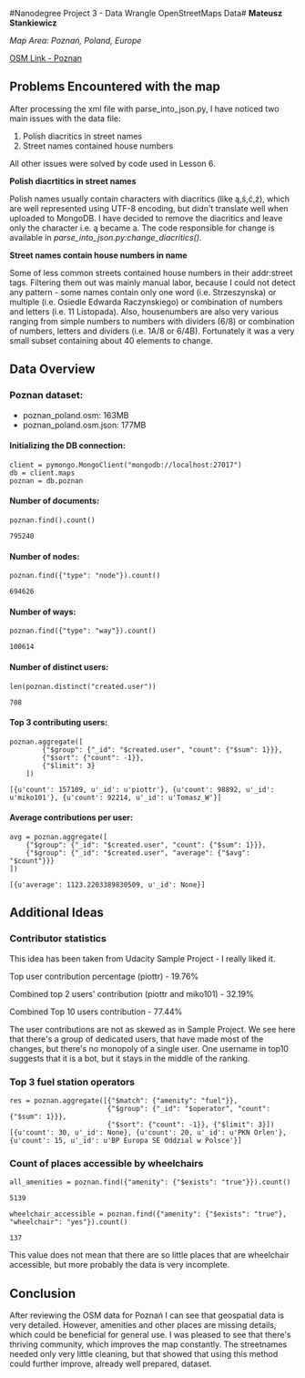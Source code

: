 #Nanodegree Project 3 - Data Wrangle OpenStreetMaps Data#
**Mateusz Stankiewicz**

*Map Area: Poznań, Poland, Europe*

[OSM Link - Poznan](https://www.openstreetmap.org/relation/165941#map=12/52.4079/16.9495)

## Problems Encountered with the map ##
After processing the xml file with parse_into_json.py, I have noticed two main issues with the data file:

1. Polish diacritics in street names
1. Street names contained house numbers

All other issues were solved by code used in Lesson 6.

**Polish diacrtitics in street names**

Polish names usually contain characters with diacritics (like ą,ś,ć,ź), which are well represented using UTF-8 encoding, but didn't translate well when uploaded to MongoDB. I have decided to remove the diacritics and leave only the character i.e. ą became a. The code responsible for change is available in *parse_into_json.py:change_diacritics()*.

**Street names contain house numbers in name**

Some of less common streets contained house numbers in their addr:street tags. Filtering them out was mainly manual labor, because I could not detect any pattern - some names contain only one word (i.e. Strzeszynska) or multiple (i.e. Osiedle Edwarda Raczynskiego) or combination of numbers and letters (i.e. 11 Listopada). Also, housenumbers are also very various ranging from simple numbers to numbers with dividers (6/8) or combination of numbers, letters and dividers (i.e. 1A/8 or 6/4B).
Fortunately it was a very small subset containing about 40 elements to change.

## Data Overview ##

### Poznan dataset: ###  

* poznan_poland.osm: 163MB
* poznan_poland.osm.json: 177MB

#### Initializing the DB connection: ####
```
client = pymongo.MongoClient("mongodb://localhost:27017")
db = client.maps
poznan = db.poznan
```

#### Number of documents: #### 
```
poznan.find().count()

795240
```

#### Number of nodes: ####
```
poznan.find({"type": "node"}).count()

694626
```

#### Number of ways: #### 
```
poznan.find({"type": "way"}).count()

100614
```

#### Number of distinct users: #### 
```
len(poznan.distinct("created.user"))

708
```

#### Top 3 contributing users: ####
```
poznan.aggregate([
        {"$group": {"_id": "$created.user", "count": {"$sum": 1}}},
        {"$sort": {"count": -1}},
        {"$limit": 3}
    ])

[{u'count': 157109, u'_id': u'piottr'}, {u'count': 98892, u'_id': u'miko101'}, {u'count': 92214, u'_id': u'Tomasz_W'}]
```

#### Average contributions per user: ####
```
avg = poznan.aggregate([
    {"$group": {"_id": "$created.user", "count": {"$sum": 1}}},
    {"$group": {"_id": "$created.user", "average": {"$avg": "$count"}}}
])

[{u'average': 1123.2203389830509, u'_id': None}]
```

## Additional Ideas ##

### Contributor statistics ###

This idea has been taken from Udacity Sample Project - I really liked it.

Top user contribution percentage (piottr) - 19.76%

Combined top 2 users' contribution (piottr and miko101) - 32.19%

Combined Top 10 users contribution - 77.44%

The user contributions are not as skewed as in Sample Project. We see here that there's a group of dedicated users, that have made most of the changes, but there's no monopoly of a single user. One username in top10 suggests that it is a bot, but it stays in the middle of the ranking.

### Top 3 fuel station operators ###
```
res = poznan.aggregate([{"$match": {"amenity": "fuel"}},
                        {"$group": {"_id": "$operator", "count": {"$sum": 1}}},
                        {"$sort": {"count": -1}}, {"$limit": 3}])
[{u'count': 30, u'_id': None}, {u'count': 20, u'_id': u'PKN Orlen'}, {u'count': 15, u'_id': u'BP Europa SE Oddzial w Polsce'}]
```

### Count of places accessible by wheelchairs ###
```
all_amenities = poznan.find({"amenity": {"$exists": "true"}}).count()

5139
```

```
wheelchair_accessible = poznan.find({"amenity": {"$exists": "true"}, "wheelchair": "yes"}).count()

137
```

This value does not mean that there are so little places that are wheelchair accessible, but more probably the data is very incomplete.

## Conclusion ##

After reviewing the OSM data for Poznań I can see that geospatial data is very detailed. However, amenities and other places are missing details, which could be beneficial for general use.
I was pleased to see that there's thriving community, which improves the map constantly. The streetnames needed only very little cleaning, but that showed that using this method could further improve, already well prepared, dataset. 